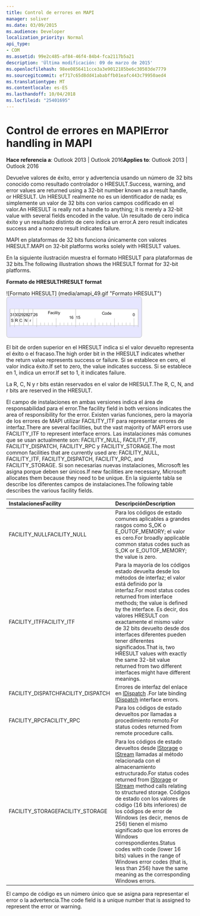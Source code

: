 ```yaml
---
title: Control de errores en MAPI
manager: soliver
ms.date: 03/09/2015
ms.audience: Developer
localization_priority: Normal
api_type:
- COM
ms.assetid: 99e2c485-af84-46f4-84b4-fca2117b5a21
description: 'Última modificación: 09 de marzo de 2015'
ms.openlocfilehash: 98ee0856411cce3a3e9012185be6c30503de7779
ms.sourcegitcommit: ef717c65d8dd41ababffb01eafc443c79950aed4
ms.translationtype: MT
ms.contentlocale: es-ES
ms.lasthandoff: 10/04/2018
ms.locfileid: "25401695"
---
```

# <a name="error-handling-in-mapi"></a><span data-ttu-id="3ffaf-103">Control de errores en MAPI</span><span class="sxs-lookup"><span data-stu-id="3ffaf-103">Error handling in MAPI</span></span>

<span data-ttu-id="3ffaf-104">**Hace referencia a**: Outlook 2013 | Outlook 2016</span><span class="sxs-lookup"><span data-stu-id="3ffaf-104">**Applies to**: Outlook 2013 | Outlook 2016</span></span> 
  
<span data-ttu-id="3ffaf-105">Devuelve valores de éxito, error y advertencia usando un número de 32 bits conocido como resultado controlador o HRESULT.</span><span class="sxs-lookup"><span data-stu-id="3ffaf-105">Success, warning, and error values are returned using a 32-bit number known as a result handle, or HRESULT.</span></span> <span data-ttu-id="3ffaf-106">Un HRESULT realmente no es un identificador de nada; es simplemente un valor de 32 bits con varios campos codificado en el valor.</span><span class="sxs-lookup"><span data-stu-id="3ffaf-106">An HRESULT is really not a handle to anything; it is merely a 32-bit value with several fields encoded in the value.</span></span> <span data-ttu-id="3ffaf-107">Un resultado de cero indica éxito y un resultado distinto de cero indica un error.</span><span class="sxs-lookup"><span data-stu-id="3ffaf-107">A zero result indicates success and a nonzero result indicates failure.</span></span>
  
<span data-ttu-id="3ffaf-108">MAPI en plataformas de 32 bits funciona únicamente con valores HRESULT.</span><span class="sxs-lookup"><span data-stu-id="3ffaf-108">MAPI on 32-bit platforms works solely with HRESULT values.</span></span>
  
<span data-ttu-id="3ffaf-109">En la siguiente ilustración muestra el formato HRESULT para plataformas de 32 bits.</span><span class="sxs-lookup"><span data-stu-id="3ffaf-109">The following illustration shows the HRESULT format for 32-bit platforms.</span></span>
  
<span data-ttu-id="3ffaf-110">**Formato de HRESULT**</span><span class="sxs-lookup"><span data-stu-id="3ffaf-110">**HRESULT format**</span></span>
  
<span data-ttu-id="3ffaf-111">![Formato HRESULT] (media/amapi_49.gif "Formato HRESULT")</span><span class="sxs-lookup"><span data-stu-id="3ffaf-111">![HRESULT format](media/amapi_49.gif "HRESULT format")</span></span>
  
<span data-ttu-id="3ffaf-112">El bit de orden superior en el HRESULT indica si el valor devuelto representa el éxito o el fracaso.</span><span class="sxs-lookup"><span data-stu-id="3ffaf-112">The high order bit in the HRESULT indicates whether the return value represents success or failure.</span></span> <span data-ttu-id="3ffaf-113">Si se establece en cero, el valor indica éxito.</span><span class="sxs-lookup"><span data-stu-id="3ffaf-113">If set to zero, the value indicates success.</span></span> <span data-ttu-id="3ffaf-114">Si se establece en 1, indica un error.</span><span class="sxs-lookup"><span data-stu-id="3ffaf-114">If set to 1, it indicates failure.</span></span>
  
<span data-ttu-id="3ffaf-115">La R, C, N y r bits están reservados en el valor de HRESULT.</span><span class="sxs-lookup"><span data-stu-id="3ffaf-115">The R, C, N, and r bits are reserved in the HRESULT.</span></span>
  
<span data-ttu-id="3ffaf-116">El campo de instalaciones en ambas versiones indica el área de responsabilidad para el error.</span><span class="sxs-lookup"><span data-stu-id="3ffaf-116">The facility field in both versions indicates the area of responsibility for the error.</span></span> <span data-ttu-id="3ffaf-117">Existen varias funciones, pero la mayoría de los errores de MAPI utilizar FACILITY_ITF para representar errores de interfaz.</span><span class="sxs-lookup"><span data-stu-id="3ffaf-117">There are several facilities, but the vast majority of MAPI errors use FACILITY_ITF to represent interface errors.</span></span> <span data-ttu-id="3ffaf-118">Las instalaciones más comunes que se usan actualmente son: FACILITY_NULL, FACILITY_ITF, FACILITY_DISPATCH, FACILITY_RPC y FACILITY_STORAGE.</span><span class="sxs-lookup"><span data-stu-id="3ffaf-118">The most common facilities that are currently used are: FACILITY_NULL, FACILITY_ITF, FACILITY_DISPATCH, FACILITY_RPC, and FACILITY_STORAGE.</span></span> <span data-ttu-id="3ffaf-119">Si son necesarias nuevas instalaciones, Microsoft les asigna porque deben ser únicos.</span><span class="sxs-lookup"><span data-stu-id="3ffaf-119">If new facilities are necessary, Microsoft allocates them because they need to be unique.</span></span> <span data-ttu-id="3ffaf-120">En la siguiente tabla se describe los diferentes campos de instalaciones.</span><span class="sxs-lookup"><span data-stu-id="3ffaf-120">The following table describes the various facility fields.</span></span>
  
|<span data-ttu-id="3ffaf-121">Instalaciones</span><span class="sxs-lookup"><span data-stu-id="3ffaf-121">Facility</span></span>|<span data-ttu-id="3ffaf-122">Descripción</span><span class="sxs-lookup"><span data-stu-id="3ffaf-122">Description</span></span>|
|:-----|:-----|
|<span data-ttu-id="3ffaf-123">FACILITY_NULL</span><span class="sxs-lookup"><span data-stu-id="3ffaf-123">FACILITY_NULL</span></span>  <br/> |<span data-ttu-id="3ffaf-124">Para los códigos de estado comunes aplicables a grandes rasgos como S_OK o E_OUTOF_MEMORY; el valor es cero.</span><span class="sxs-lookup"><span data-stu-id="3ffaf-124">For broadly applicable common status codes such as S_OK or E_OUTOF_MEMORY; the value is zero.</span></span>  <br/> |
|<span data-ttu-id="3ffaf-125">FACILITY_ITF</span><span class="sxs-lookup"><span data-stu-id="3ffaf-125">FACILITY_ITF</span></span>  <br/> |<span data-ttu-id="3ffaf-126">Para la mayoría de los códigos estado devuelta desde los métodos de interfaz; el valor está definido por la interfaz.</span><span class="sxs-lookup"><span data-stu-id="3ffaf-126">For most status codes returned from interface methods; the value is defined by the interface.</span></span> <span data-ttu-id="3ffaf-127">Es decir, dos valores HRESULT con exactamente el mismo valor de 32 bits devuelto desde dos interfaces diferentes pueden tener diferentes significados.</span><span class="sxs-lookup"><span data-stu-id="3ffaf-127">That is, two HRESULT values with exactly the same 32-bit value returned from two different interfaces might have different meanings.</span></span>  <br/> |
|<span data-ttu-id="3ffaf-128">FACILITY_DISPATCH</span><span class="sxs-lookup"><span data-stu-id="3ffaf-128">FACILITY_DISPATCH</span></span>  <br/> |<span data-ttu-id="3ffaf-129">Errores de interfaz del enlace en [IDispatch](https://msdn.microsoft.com/library/ms221608.aspx) .</span><span class="sxs-lookup"><span data-stu-id="3ffaf-129">For late binding [IDispatch](https://msdn.microsoft.com/library/ms221608.aspx) interface errors.</span></span>  <br/> |
|<span data-ttu-id="3ffaf-130">FACILITY_RPC</span><span class="sxs-lookup"><span data-stu-id="3ffaf-130">FACILITY_RPC</span></span>  <br/> |<span data-ttu-id="3ffaf-131">Para los códigos de estado devueltos por llamadas a procedimiento remoto.</span><span class="sxs-lookup"><span data-stu-id="3ffaf-131">For status codes returned from remote procedure calls.</span></span>  <br/> |
|<span data-ttu-id="3ffaf-132">FACILITY_STORAGE</span><span class="sxs-lookup"><span data-stu-id="3ffaf-132">FACILITY_STORAGE</span></span>  <br/> |<span data-ttu-id="3ffaf-133">Para los códigos de estado devueltos desde [IStorage](https://msdn.microsoft.com/library/aa380015%28VS.85%29.aspx) o [IStream](https://msdn.microsoft.com/library/aa380034%28VS.85%29.aspx) llamadas al método relacionada con el almacenamiento estructurado.</span><span class="sxs-lookup"><span data-stu-id="3ffaf-133">For status codes returned from [IStorage](https://msdn.microsoft.com/library/aa380015%28VS.85%29.aspx) or [IStream](https://msdn.microsoft.com/library/aa380034%28VS.85%29.aspx) method calls relating to structured storage.</span></span> <span data-ttu-id="3ffaf-134">Códigos de estado con los valores de código (16 bits inferiores) de los códigos de error de Windows (es decir, menos de 256) tienen el mismo significado que los errores de Windows correspondientes.</span><span class="sxs-lookup"><span data-stu-id="3ffaf-134">Status codes with code (lower 16 bits) values in the range of Windows error codes (that is, less than 256) have the same meaning as the corresponding Windows errors.</span></span>  <br/> |
   
<span data-ttu-id="3ffaf-135">El campo de código es un número único que se asigna para representar el error o la advertencia.</span><span class="sxs-lookup"><span data-stu-id="3ffaf-135">The code field is a unique number that is assigned to represent the error or warning.</span></span>
  


